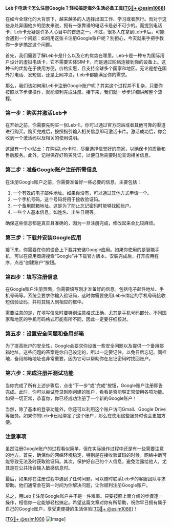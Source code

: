 **Leb卡电话卡怎么注册Google？轻松搞定海外生活必备工具[[TG💪+ @esim1088](https://t.me/s/esim1088)]**

在如今全球化的大背景下，越来越多的人选择出国工作、学习或者旅行。而对于这些身处异国他乡的朋友来说，拥有一张靠谱的电话卡是必不可少的。而提到电话卡，Leb卡无疑是许多人心目中的首选之一。不过，很多人在拿到Leb卡后，可能会遇到一个问题：如何用这张卡注册Google账户呢？别担心，今天就来手把手教你一步步搞定这个问题。

首先，我们需要了解Leb卡是什么以及它的优势在哪里。Leb卡是一种专为国际用户设计的虚拟电话卡，它不需要实体SIM卡，而是通过网络连接到你的设备上。这种卡的优势在于使用方便，价格实惠，且支持全球多个国家和地区。无论是想在国外打电话、发短信，还是上网冲浪，Leb卡都能满足你的需求。

那么，我们该如何用Leb卡注册Google账户呢？其实这个过程并不复杂，只要你按照以下步骤操作，就能顺利完成注册。接下来，我们就一步步详细讲解整个流程。

### 第一步：购买并激活Leb卡

在开始之前，你需要先购买一张Leb卡。你可以通过官方网站或者其他可靠的渠道进行购买。购买完成后，按照指引输入相关信息即可激活卡片。激活成功后，你会收到一个激活码以及相关的使用说明。

这里有一个小贴士：在购买Leb卡时，尽量选择信誉好的商家，以确保卡的质量和售后服务。此外，记得保存好购买凭证，以便日后需要时能查询相关信息。

### 第二步：准备Google账户注册所需信息

在注册Google账户之前，你需要准备好一些必要的信息。主要包括：

1. 一个有效的电子邮件地址。如果你没有，可以通过其他方式申请一个。
2. 一个手机号码。这个号码将用于接收验证码。
3. 一个备用邮箱地址。这是为了防止忘记密码时能够找回账户。
4. 一些个人基本信息，如姓名、出生日期等。

确保这些信息都是真实且准确的，因为一旦注册完成，修改起来会比较麻烦。

### 第三步：下载并安装Google应用

接下来，你需要在你的设备上下载并安装Google应用。如果你使用的是智能手机，可以在应用商店搜索“Google”并下载官方版本。安装完成后，打开应用程序，点击“创建账户”按钮。

### 第四步：填写注册信息

在Google账户注册页面，你需要填写刚才准备好的信息。包括电子邮件地址、手机号码等。系统会要求你输入验证码，这时你需要使用Leb卡绑定的手机号码接收短信验证码，并将其输入到相应的框中。

需要注意的是，在填写信息时要特别注意格式正确，尤其是手机号码部分。不同国家和地区的手机号码格式可能有所不同，因此一定要仔细核对。

### 第五步：设置安全问题和备用邮箱

为了提高账户的安全性，Google会要求你设置一些安全问题以及提供一个备用邮箱地址。这些问题的答案是你自己设定的，所以一定要记住，以免日后忘记。同样地，备用邮箱地址也非常重要，因为它可以帮助你在忘记密码时找回账户。

### 第六步：完成注册并测试功能

当你完成了所有上述步骤后，点击“下一步”或“完成”按钮，Google账户注册即告完成。此时，你可以尝试登录刚刚创建的账户，看看是否能够正常使用各项功能。如果一切正常，恭喜你，你已经成功注册了一个新的Google账户！

当然，除了基本的登录功能外，你还可以利用这个账户访问Gmail、Google Drive等服务。如果你的Leb卡已经绑定了这个账户，那么在使用这些服务时也会更加方便。

### 注意事项

虽然注册Google账户的过程看似简单，但在实际操作过程中还是有一些需要注意的地方。首先，确保你的网络环境稳定，特别是在接收验证码的时候，网络中断可能导致无法及时获取验证码。其次，保护好自己的个人信息，避免泄露给他人，尤其是在公共场合输入敏感信息时。

最后，如果你在注册过程中遇到了任何问题，可以随时联系Leb卡的客服团队寻求帮助。他们通常会在第一时间为你解决问题，让你顺利注册Google账户。

总之，用Leb卡注册Google账户并不是一件难事。只要按照上面介绍的步骤逐一操作，相信你一定能够轻松搞定。希望这篇文章对你有所帮助，祝你早日拥有属于自己的Google账户，享受更便捷的生活体验[[TG💪+ @esim1088](https://t.me/s/esim1088)]！

[[TG💪+ @esim1088](https://t.me/s/esim1088) ![Image](https://i.postimg.cc/4NQfJmqS/Snipaste-2025-05-13-00-14-12.png)]
